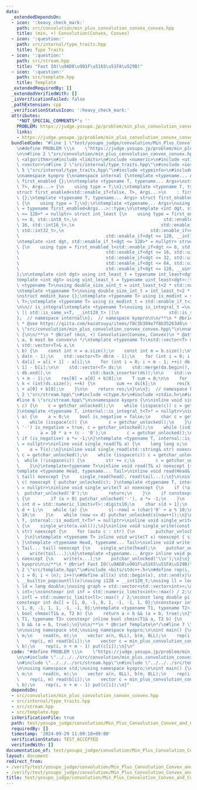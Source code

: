 ```yaml
---
data:
  _extendedDependsOn:
  - icon: ':heavy_check_mark:'
    path: src/convolution/min_plus_convolution_convex_convex.hpp
    title: (min, +) Convolution(Convex, Convex)
  - icon: ':question:'
    path: src/internal/type_traits.hpp
    title: Type Traits
  - icon: ':question:'
    path: src/stream.hpp
    title: "Fast IO(\u9AD8\u901F\u5165\u51FA\u529B)"
  - icon: ':question:'
    path: src/template.hpp
    title: Template
  _extendedRequiredBy: []
  _extendedVerifiedWith: []
  _isVerificationFailed: false
  _pathExtension: cpp
  _verificationStatusIcon: ':heavy_check_mark:'
  attributes:
    '*NOT_SPECIAL_COMMENTS*': ''
    PROBLEM: https://judge.yosupo.jp/problem/min_plus_convolution_convex_convex
    links:
    - https://judge.yosupo.jp/problem/min_plus_convolution_convex_convex
  bundledCode: "#line 1 \"test/yosupo_judge/convolution/Min_Plus_Convolution_Convex_and_Convex.test.cpp\"\
    \n#define PROBLEM \\\n    \"https://judge.yosupo.jp/problem/min_plus_convolution_convex_convex\"\
    \n\n#line 2 \"src/convolution/min_plus_convolution_convex_convex.hpp\"\n#include\
    \ <algorithm>\n#include <limits>\n#include <numeric>\n#include <utility>\n#include\
    \ <vector>\n#line 2 \"src/internal/type_traits.hpp\"\n#include <iostream>\n#line\
    \ 5 \"src/internal/type_traits.hpp\"\n#include <typeinfo>\n#include <cstdint>\n\
    \nnamespace kyopro {\nnamespace internal {\ntemplate <typename... Args> struct\
    \ first_enabled {};\n\ntemplate <typename T, typename... Args>\nstruct first_enabled<std::enable_if<true,\
    \ T>, Args...> {\n    using type = T;\n};\ntemplate <typename T, typename... Args>\n\
    struct first_enabled<std::enable_if<false, T>, Args...>\n    : first_enabled<Args...>\
    \ {};\ntemplate <typename T, typename... Args> struct first_enabled<T, Args...>\
    \ {\n    using type = T;\n};\n\ntemplate <typename... Args>\nusing first_enabled_t\
    \ = typename first_enabled<Args...>::type;\n\ntemplate <int dgt, std::enable_if_t<dgt\
    \ <= 128>* = nullptr> struct int_least {\n    using type = first_enabled_t<std::enable_if<dgt\
    \ <= 8, std::int8_t>,\n                                 std::enable_if<dgt <=\
    \ 16, std::int16_t>,\n                                 std::enable_if<dgt <= 32,\
    \ std::int32_t>,\n                                 std::enable_if<dgt <= 64, std::int64_t>,\n\
    \                                 std::enable_if<dgt <= 128, __int128_t>>;\n};\n\
    \ntemplate <int dgt, std::enable_if_t<dgt <= 128>* = nullptr> struct uint_least\
    \ {\n    using type = first_enabled_t<std::enable_if<dgt <= 8, std::uint8_t>,\n\
    \                                 std::enable_if<dgt <= 16, std::uint16_t>,\n\
    \                                 std::enable_if<dgt <= 32, std::uint32_t>,\n\
    \                                 std::enable_if<dgt <= 64, std::uint64_t>,\n\
    \                                 std::enable_if<dgt <= 128, __uint128_t>>;\n\
    };\n\ntemplate <int dgt> using int_least_t = typename int_least<dgt>::type;\n\
    template <int dgt> using uint_least_t = typename uint_least<dgt>::type;\n\ntemplate\
    \ <typename T>\nusing double_size_uint_t = uint_least_t<2 * std::numeric_limits<T>::digits>;\n\
    \ntemplate <typename T>\nusing double_size_int_t = int_least_t<2 * std::numeric_limits<T>::digits>;\n\
    \nstruct modint_base {};\ntemplate <typename T> using is_modint = std::is_base_of<modint_base,\
    \ T>;\ntemplate <typename T> using is_modint_t = std::enable_if_t<is_modint<T>::value>;\n\
    \n\n// is_integral\ntemplate <typename T>\nusing is_integral_t =\n    std::enable_if_t<std::is_integral_v<T>\
    \ || std::is_same_v<T, __int128_t> ||\n                   std::is_same_v<T, __uint128_t>>;\n\
    };  // namespace internal\n};  // namespace kyopro\n\n/**\n * @brief Type Traits\n\
    \ * @see https://qiita.com/kazatsuyu/items/f8c3b304e7f8b35263d8\n */\n#line 8\
    \ \"src/convolution/min_plus_convolution_convex_convex.hpp\"\n\nnamespace kyopro\
    \ {\n\n/**\n * @brief (min, +) Convolution(Convex, Convex)\n * @attention Both\
    \ a, b must be convex\n */\ntemplate <typename T>\nstd::vector<T> min_plus_convolution_convex_convex(const\
    \ std::vector<T>& a,\n                                                  std::vector<T>&\
    \ b) {\n    const int n = a.size();\n    const int m = b.size();\n\n    std::vector<T>\
    \ da(n - 1);\n    std::vector<T> db(m - 1);\n    for (int i = 0; i < n - 1; ++i)\
    \ da[i] = a[i + 1] - a[i];\n    for (int i = 0; i < m - 1; ++i) db[i] = b[i +\
    \ 1] - b[i];\n\n    std::vector<T> ds;\n    std::merge(da.begin(), da.end(), db.begin(),\
    \ db.end(),\n               std::back_inserter(ds));\n\n    std::vector<T> res(n\
    \ + m - 1);\n    res[0] = a[0] + b[0];\n    T sum = 0;\n\n    for (int k = 0;\
    \ k < (int)ds.size(); ++k) {\n        sum += ds[k];\n        res[k + 1] = sum\
    \ + a[0] + b[0];\n    }\n\n    return res;\n}\n\n};  // namespace kyopro\n#line\
    \ 2 \"src/stream.hpp\"\n#include <ctype.h>\n#include <stdio.h>\n#include <string>\n\
    #line 6 \"src/stream.hpp\"\n\nnamespace kyopro {\n\ninline void single_read(char&\
    \ c) {\n    c = getchar_unlocked();\n    while (isspace(c)) c = getchar_unlocked();\n\
    }\ntemplate <typename T, internal::is_integral_t<T>* = nullptr>\ninline void single_read(T&\
    \ a) {\n    a = 0;\n    bool is_negative = false;\n    char c = getchar_unlocked();\n\
    \    while (isspace(c)) {\n        c = getchar_unlocked();\n    }\n    if (c ==\
    \ '-') is_negative = true, c = getchar_unlocked();\n    while (isdigit(c)) {\n\
    \        a = 10 * a + (c - '0');\n        c = getchar_unlocked();\n    }\n   \
    \ if (is_negative) a *= -1;\n}\ntemplate <typename T, internal::is_modint_t<T>*\
    \ = nullptr>\ninline void single_read(T& a) {\n    long long x;\n    single_read(x);\n\
    \    a = T(x);\n}\ninline void single_read(std::string& str) noexcept {\n    char\
    \ c = getchar_unlocked();\n    while (isspace(c)) c = getchar_unlocked();\n  \
    \  while (!isspace(c)) {\n        str += c;\n        c = getchar_unlocked();\n\
    \    }\n}\ntemplate<typename T>\ninline void read(T& x) noexcept {single_read(x);}\n\
    template <typename Head, typename... Tail>\ninline void read(Head& head, Tail&...\
    \ tail) noexcept {\n    single_read(head), read(tail...);\n}\n\ninline void single_write(char\
    \ c) noexcept { putchar_unlocked(c); }\ntemplate <typename T, internal::is_integral_t<T>*\
    \ = nullptr>\ninline void single_write(T a) noexcept {\n    if (!a) {\n      \
    \  putchar_unlocked('0');\n        return;\n    }\n    if constexpr (std::is_signed_v<T>)\
    \ {\n        if (a < 0) putchar_unlocked('-'), a *= -1;\n    }\n    constexpr\
    \ int d = std::numeric_limits<T>::digits10;\n    char s[d + 1];\n    int now =\
    \ d + 1;\n    while (a) {\n        s[--now] = (char)'0' + a % 10;\n        a /=\
    \ 10;\n    }\n    while (now <= d) putchar_unlocked(s[now++]);\n}\ntemplate <typename\
    \ T, internal::is_modint_t<T>* = nullptr>\ninline void single_write(T a) noexcept\
    \ {\n    single_write(a.val());\n}\ninline void single_write(const std::string&\
    \ str) noexcept {\n    for (auto c : str) {\n        putchar_unlocked(c);\n  \
    \  }\n}\ntemplate <typename T> inline void write(T x) noexcept { single_write(x);\
    \ }\ntemplate <typename Head, typename... Tail>\ninline void write(Head head,\
    \ Tail... tail) noexcept {\n    single_write(head);\n    putchar_unlocked(' ');\n\
    \    write(tail...);\n}\ntemplate <typename... Args> inline void put(Args... x)\
    \ noexcept {\n    write(x...);\n    putchar_unlocked('\\n');\n}\n};  // namespace\
    \ kyopro\n\n/**\n * @brief Fast IO(\u9AD8\u901F\u5165\u51FA\u529B)\n */\n#line\
    \ 2 \"src/template.hpp\"\n#include <bits/stdc++.h>\n#define rep(i, n) for (int\
    \ i = 0; i < (n); i++)\n#define all(x) std::begin(x), std::end(x)\n#define popcount(x)\
    \ __builtin_popcountll(x)\nusing i128 = __int128_t;\nusing ll = long long;\nusing\
    \ ld = long double;\nusing graph = std::vector<std::vector<int>>;\nusing P = std::pair<int,\
    \ int>;\nconstexpr int inf = std::numeric_limits<int>::max() / 2;\nconstexpr ll\
    \ infl = std::numeric_limits<ll>::max() / 2;\nconst long double pi = acosl(-1);\n\
    constexpr int dx[] = {1, 0, -1, 0, 1, -1, -1, 1, 0};\nconstexpr int dy[] = {0,\
    \ 1, 0, -1, 1, 1, -1, -1, 0};\ntemplate <typename T1, typename T2> constexpr inline\
    \ bool chmax(T1& a, T2 b) {\n    return a < b && (a = b, true);\n}\ntemplate <typename\
    \ T1, typename T2> constexpr inline bool chmin(T1& a, T2 b) {\n    return a >\
    \ b && (a = b, true);\n}\n\n/**\n * @brief Template\n*/\n#line 7 \"test/yosupo_judge/convolution/Min_Plus_Convolution_Convex_and_Convex.test.cpp\"\
    \n\nusing namespace std;\nusing namespace kyopro;\n\nint main() {\n    int n,\
    \ m;\n    read(n, m);\n    vector a(n, 0LL), b(m, 0LL);\n    rep(i, n) read(a[i]);\n\
    \    rep(i, m) read(b[i]);\n    vector c = min_plus_convolution_convex_convex(a,\
    \ b);\n    rep(i, n + m - 1) put(c[i]);\n}\n"
  code: "#define PROBLEM \\\n    \"https://judge.yosupo.jp/problem/min_plus_convolution_convex_convex\"\
    \n\n#include \"../../../src/convolution/min_plus_convolution_convex_convex.hpp\"\
    \n#include \"../../../src/stream.hpp\"\n#include \"../../../src/template.hpp\"\
    \n\nusing namespace std;\nusing namespace kyopro;\n\nint main() {\n    int n,\
    \ m;\n    read(n, m);\n    vector a(n, 0LL), b(m, 0LL);\n    rep(i, n) read(a[i]);\n\
    \    rep(i, m) read(b[i]);\n    vector c = min_plus_convolution_convex_convex(a,\
    \ b);\n    rep(i, n + m - 1) put(c[i]);\n}"
  dependsOn:
  - src/convolution/min_plus_convolution_convex_convex.hpp
  - src/internal/type_traits.hpp
  - src/stream.hpp
  - src/template.hpp
  isVerificationFile: true
  path: test/yosupo_judge/convolution/Min_Plus_Convolution_Convex_and_Convex.test.cpp
  requiredBy: []
  timestamp: '2024-09-29 11:09:18+09:00'
  verificationStatus: TEST_ACCEPTED
  verifiedWith: []
documentation_of: test/yosupo_judge/convolution/Min_Plus_Convolution_Convex_and_Convex.test.cpp
layout: document
redirect_from:
- /verify/test/yosupo_judge/convolution/Min_Plus_Convolution_Convex_and_Convex.test.cpp
- /verify/test/yosupo_judge/convolution/Min_Plus_Convolution_Convex_and_Convex.test.cpp.html
title: test/yosupo_judge/convolution/Min_Plus_Convolution_Convex_and_Convex.test.cpp
---
```

